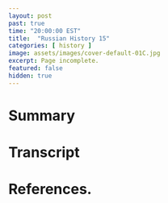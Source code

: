 ```yaml
---
layout: post
past: true
time: "20:00:00 EST"
title:  "Russian History 15"
categories: [ history ]
image: assets/images/cover-default-01C.jpg
excerpt: Page incomplete.
featured: false
hidden: true
---
```


<!-- # Title brainstorm

 -->

<!-- # Exerpt

-->

# Summary

# Transcript

# References.
